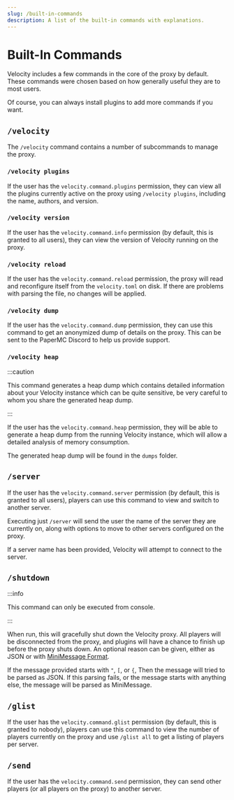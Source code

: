 ```yaml
---
slug: /built-in-commands
description: A list of the built-in commands with explanations.
---
```


# Built-In Commands

Velocity includes a few commands in the core of the proxy by default. These commands were chosen
based on how generally useful they are to most users.

Of course, you can always install plugins to add more commands if you want.

## `/velocity`

The `/velocity` command contains a number of subcommands to manage the proxy.

### `/velocity plugins`

If the user has the `velocity.command.plugins` permission, they can view all the plugins currently
active on the proxy using `/velocity plugins`, including the name, authors, and version.

### `/velocity version`

If the user has the `velocity.command.info` permission (by default, this is granted to all users),
they can view the version of Velocity running on the proxy.

### `/velocity reload`

If the user has the `velocity.command.reload` permission, the proxy will read and reconfigure itself
from the `velocity.toml` on disk. If there are problems with parsing the file, no changes will be
applied.

### `/velocity dump`

If the user has the `velocity.command.dump` permission, they can use this command to get an
anonymized dump of details on the proxy. This can be sent to the PaperMC Discord to help us provide
support.

### `/velocity heap`

:::caution

This command generates a heap dump which contains detailed information about your Velocity instance
which can be quite sensitive, be very careful to whom you share the generated heap dump.

:::

If the user has the `velocity.command.heap` permission, they will be able to generate a heap dump
from the running Velocity instance, which will allow a detailed analysis of memory consumption.

The generated heap dump will be found in the `dumps` folder.

## `/server`

If the user has the `velocity.command.server` permission (by default, this is granted to all users),
players can use this command to view and switch to another server.

Executing just `/server` will send the user the name of the server they are currently on, along with
options to move to other servers configured on the proxy.

If a server name has been provided, Velocity will attempt to connect to the server.

## `/shutdown`

:::info

This command can only be executed from console.

:::

When run, this will gracefully shut down the Velocity proxy.
All players will be disconnected from the proxy, and plugins will have a chance to finish up before the proxy shuts down.
An optional reason can be given, either as JSON or with [MiniMessage Format](https://docs.advntr.dev/minimessage/format.html).

If the message provided starts with `"`, `[`, or `{`, Then the message will tried to be parsed as JSON.
If this parsing fails, or the message starts with anything else, the message will be parsed as MiniMessage.


## `/glist`

If the user has the `velocity.command.glist` permission (by default, this is granted to nobody),
players can use this command to view the number of players currently on the proxy and use
`/glist all` to get a listing of players per server.

## `/send`

If the user has the `velocity.command.send` permission, they can send other players (or all
players on the proxy) to another server.
